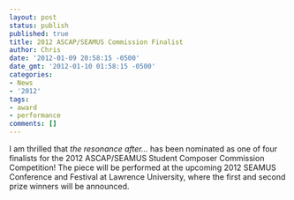```yaml
---
layout: post
status: publish
published: true
title: 2012 ASCAP/SEAMUS Commission Finalist
author: Chris
date: '2012-01-09 20:58:15 -0500'
date_gmt: '2012-01-10 01:58:15 -0500'
categories:
- News
- '2012'
tags:
- award
- performance
comments: []
---
```

I am thrilled that *the resonance after...* has been nominated as one of four finalists for the 2012 ASCAP/SEAMUS Student Composer Commission Competition! The piece will be performed at the upcoming 2012 SEAMUS Conference and Festival at Lawrence University, where the first and second prize winners will be announced.

